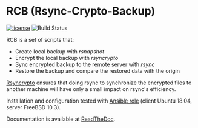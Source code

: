 RCB (Rsync-Crypto-Backup)
=========================
[![license](https://img.shields.io/badge/license-BSD-red.svg)](https://www.freebsd.org/doc/en/articles/bsdl-gpl/article.html) ![Build Status](https://readthedocs.org/projects/rcb/badge/?version=latest)

RCB is a set of scripts that:

* Create local backup with *rsnapshot*
* Encrypt the local backup with *rsyncrypto*
* Sync encrypted backup to the remote server with *rsync*
* Restore the backup and compare the restored data with the origin

[Rsyncrypto](http://rsyncrypto.lingnu.com/) ensures that doing rsync to synchronize the encrypted files
to another machine will have only a small impact on rsync's efficiency.

Installation and configuration tested with [Ansible role](https://galaxy.ansible.com/vbotka/rcb/) (client Ubuntu 18.04, server FreeBSD 10.3).

Documentation is available at [ReadTheDoc](http://rcb.readthedocs.io/).
